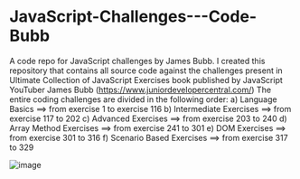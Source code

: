 # JavaScript-Challenges---Code-Bubb
A code repo for JavaScript challenges by James Bubb. 
I created this repository that contains all source code against the challenges present in Ultimate Collection of JavaScript Exercises book published by JavaScript YouTuber James Bubb (https://www.juniordevelopercentral.com/)
The entire coding challenges are divided in the following order:
a) Language Basics ==> from exercise 1 to exercise 116
b) Intermediate Exercises ==> from exercise 117 to 202
c) Advanced Exercises ==> from exercise 203 to 240
d) Array Method Exercises ==> from exercise 241 to 301
e) DOM Exercises ==> from exercise 301 to 316
f) Scenario Based Exercises ==> from exercise 317 to 329

![image](https://github.com/sandeeptanjore/JavaScript-Challenges---Code-Bubb/assets/82674484/a4a4d662-5bf1-4da1-ba3f-76e3869f4537)
